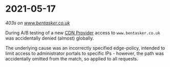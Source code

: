 2021-05-17
===========

*403s on www.bentasker.co.uk*

During A/B testing of a new [CDN Provider](https://bunny.net) access to `www.bentasker.co.uk` was accidentally denied (almost) globally.

The underlying cause was an incorrectly specified edge-policy, intended to limit access to administrator portals to specific IPs - however, the path was accidentally omitted from the match, so applied to all requests.
